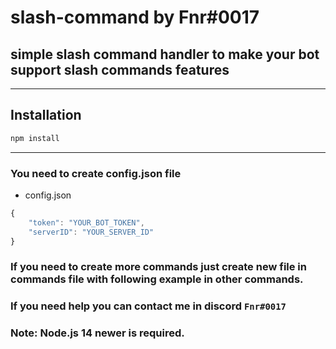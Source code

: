 # slash-command by Fnr#0017

## simple slash command handler to make your bot support slash commands features

---

## Installation

```sh
npm install
```

---
### You need to create config.json file

- config.json
```js
{
    "token": "YOUR_BOT_TOKEN",
    "serverID": "YOUR_SERVER_ID"
}
```
### If you need to create more commands just create new file in commands file with following example in other commands.

### If you need help you can contact me in discord `Fnr#0017`

### Note: Node.js 14 newer is required.
